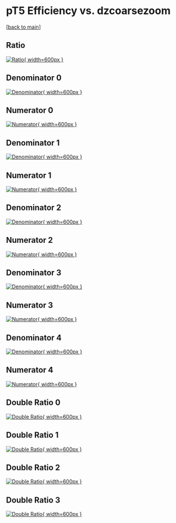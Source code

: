 # pT5 Efficiency vs. dzcoarsezoom

[[back to main](./)]



## Ratio

[![Ratio](../mtv/var/pT5_loweta_211_0_eff_dzcoarsezoom.png){ width=600px }](../mtv/var/pT5_loweta_211_0_eff_dzcoarsezoom.pdf)

## Denominator 0

[![Denominator](../mtv/den/pT5_loweta_211_0_eff_dzcoarsezoom_den0.png){ width=600px }](../mtv/den/pT5_loweta_211_0_eff_dzcoarsezoom_den0.pdf)

## Numerator 0

[![Numerator](../mtv/num/pT5_loweta_211_0_eff_dzcoarsezoom_num0.png){ width=600px }](../mtv/num/pT5_loweta_211_0_eff_dzcoarsezoom_num0.pdf)

## Denominator 1

[![Denominator](../mtv/den/pT5_loweta_211_0_eff_dzcoarsezoom_den1.png){ width=600px }](../mtv/den/pT5_loweta_211_0_eff_dzcoarsezoom_den1.pdf)

## Numerator 1

[![Numerator](../mtv/num/pT5_loweta_211_0_eff_dzcoarsezoom_num1.png){ width=600px }](../mtv/num/pT5_loweta_211_0_eff_dzcoarsezoom_num1.pdf)

## Denominator 2

[![Denominator](../mtv/den/pT5_loweta_211_0_eff_dzcoarsezoom_den2.png){ width=600px }](../mtv/den/pT5_loweta_211_0_eff_dzcoarsezoom_den2.pdf)

## Numerator 2

[![Numerator](../mtv/num/pT5_loweta_211_0_eff_dzcoarsezoom_num2.png){ width=600px }](../mtv/num/pT5_loweta_211_0_eff_dzcoarsezoom_num2.pdf)

## Denominator 3

[![Denominator](../mtv/den/pT5_loweta_211_0_eff_dzcoarsezoom_den3.png){ width=600px }](../mtv/den/pT5_loweta_211_0_eff_dzcoarsezoom_den3.pdf)

## Numerator 3

[![Numerator](../mtv/num/pT5_loweta_211_0_eff_dzcoarsezoom_num3.png){ width=600px }](../mtv/num/pT5_loweta_211_0_eff_dzcoarsezoom_num3.pdf)

## Denominator 4

[![Denominator](../mtv/den/pT5_loweta_211_0_eff_dzcoarsezoom_den4.png){ width=600px }](../mtv/den/pT5_loweta_211_0_eff_dzcoarsezoom_den4.pdf)

## Numerator 4

[![Numerator](../mtv/num/pT5_loweta_211_0_eff_dzcoarsezoom_num4.png){ width=600px }](../mtv/num/pT5_loweta_211_0_eff_dzcoarsezoom_num4.pdf)

## Double Ratio 0

[![Double Ratio](../mtv/ratio/pT5_loweta_211_0_eff_dzcoarsezoom_ratio0.png){ width=600px }](../mtv/ratio/pT5_loweta_211_0_eff_dzcoarsezoom_ratio0.pdf)

## Double Ratio 1

[![Double Ratio](../mtv/ratio/pT5_loweta_211_0_eff_dzcoarsezoom_ratio1.png){ width=600px }](../mtv/ratio/pT5_loweta_211_0_eff_dzcoarsezoom_ratio1.pdf)

## Double Ratio 2

[![Double Ratio](../mtv/ratio/pT5_loweta_211_0_eff_dzcoarsezoom_ratio2.png){ width=600px }](../mtv/ratio/pT5_loweta_211_0_eff_dzcoarsezoom_ratio2.pdf)

## Double Ratio 3

[![Double Ratio](../mtv/ratio/pT5_loweta_211_0_eff_dzcoarsezoom_ratio3.png){ width=600px }](../mtv/ratio/pT5_loweta_211_0_eff_dzcoarsezoom_ratio3.pdf)

